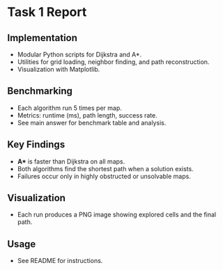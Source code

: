 # Task 1 Report

## Implementation

- Modular Python scripts for Dijkstra and A*.
- Utilities for grid loading, neighbor finding, and path reconstruction.
- Visualization with Matplotlib.

## Benchmarking

- Each algorithm run 5 times per map.
- Metrics: runtime (ms), path length, success rate.
- See main answer for benchmark table and analysis.

## Key Findings

- **A\*** is faster than Dijkstra on all maps.
- Both algorithms find the shortest path when a solution exists.
- Failures occur only in highly obstructed or unsolvable maps.

## Visualization

- Each run produces a PNG image showing explored cells and the final path.

## Usage

- See README for instructions.
